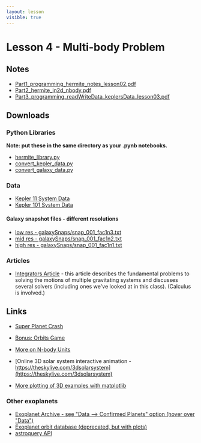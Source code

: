 ```yaml
---
layout: lesson
visible: true
---
```


# Lesson 4 - Multi-body Problem

## Notes

 * [Part1_programming_hermite_notes_lesson02.pdf](Part1_programming_hermite_notes_lesson02.pdf)
 * [Part2_hermite_in2d_nbody.pdf](Part2_hermite_in2d_nbody.pdf)
 * [Part3_programming_readWriteData_keplersData_lesson03.pdf](Part3_programming_readWriteData_keplersData_lesson03.pdf)

## Downloads

### Python Libraries

**Note: put these in the same directory as your .pynb notebooks.**

* <a href="hermite_library.py" download>hermite_library.py</a>
* <a href="convert_kepler_data.py" download>convert_kepler_data.py</a>
* <a href="convert_galaxy_data.py" download>convert_galaxy_data.py</a>

### Data

 * <a href="downloads/kepler11data.txt" download>Kepler 11 System Data</a>
 * <a href="downloads/kepler101data.txt" download>Kepler 101 System Data</a>

#### Galaxy snapshot files - different resolutions

* <a href="galaxySnaps/snap_001_fac1n3.txt" download>low res - galaxySnaps/snap_001_fac1n3.txt</a>
* <a href="galaxySnaps/snap_001_fac1n2.txt" download>mid res - galaxySnaps/snap_001_fac1n2.txt</a>
* <a href="galaxySnaps/snap_001_fac1n1.txt" download>high res - galaxySnaps/snap_001_fac1n1.txt</a>


### Articles

* [Integrators Article](../lesson02/downloads/integrators.pdf) - this article describes the fundamental problems to solving the motions of multiple gravitating systems and discusses several solvers (including ones we've looked at in this class).  (Calculus is involved.)


## Links

* [Super Planet Crash](http://www.stefanom.org/spc/)
* [Bonus: Orbits Game](http://save-point.herokuapp.com/dashboard/users.php)
* [More on N-body Units](http://www.manybody.org/modest/heggie_split.pdf)

* [Online 3D solar system interactive animation - https://theskylive.com/3dsolarsystem](https://theskylive.com/3dsolarsystem)
* [More plotting of 3D examples with matplotlib](https://jakevdp.github.io/PythonDataScienceHandbook/04.12-three-dimensional-plotting.html)

### Other exoplanets
* [Exoplanet Archive - see "Data --> Confirmed Planets" option (hover over "Data")](https://exoplanetarchive.ipac.caltech.edu/)
* [Exoplanet orbit database (deprecated, but with plots)](http://exoplanets.org/)
* [astroquery API](https://astroquery.readthedocs.io/en/latest/exoplanet_orbit_database/exoplanet_orbit_database.html)
